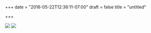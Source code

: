 +++
date = "2016-05-22T12:36:11-07:00"
draft = false
title = "untitled"

+++

<img src="https://s3-us-west-2.amazonaws.com/ginput/DSCF3323.jpg">
<img src="https://s3-us-west-2.amazonaws.com/ginput/DSCF3185.jpg">
